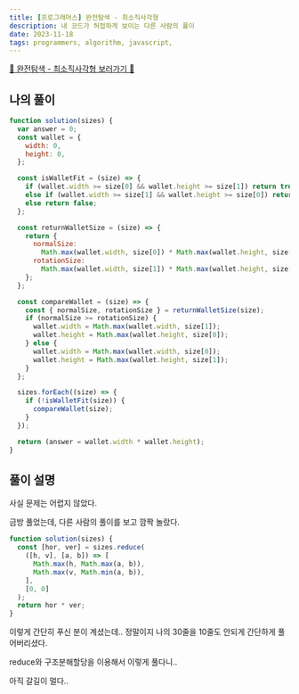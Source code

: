 ```yaml
---
title: [프로그래머스] 완전탐색 - 최소직사각형
description: 내 코드가 허접하게 보이는 다른 사람의 풀이
date: 2023-11-18
tags: programmers, algorithm, javascript, 
---
```


[📌 완전탐색 - 최소직사각형 보러가기 📌](https://school.programmers.co.kr/learn/courses/30/lessons/86491)

## 나의 풀이

```js
function solution(sizes) {
  var answer = 0;
  const wallet = {
    width: 0,
    height: 0,
  };

  const isWalletFit = (size) => {
    if (wallet.width >= size[0] && wallet.height >= size[1]) return true;
    else if (wallet.width >= size[1] && wallet.height >= size[0]) return true;
    else return false;
  };

  const returnWalletSize = (size) => {
    return {
      normalSize:
        Math.max(wallet.width, size[0]) * Math.max(wallet.height, size[1]),
      rotationSize:
        Math.max(wallet.width, size[1]) * Math.max(wallet.height, size[0]),
    };
  };

  const compareWallet = (size) => {
    const { normalSize, rotationSize } = returnWalletSize(size);
    if (normalSize >= rotationSize) {
      wallet.width = Math.max(wallet.width, size[1]);
      wallet.height = Math.max(wallet.height, size[0]);
    } else {
      wallet.width = Math.max(wallet.width, size[0]);
      wallet.height = Math.max(wallet.height, size[1]);
    }
  };

  sizes.forEach((size) => {
    if (!isWalletFit(size)) {
      compareWallet(size);
    }
  });

  return (answer = wallet.width * wallet.height);
}
```

## 풀이 설명

사실 문제는 어렵지 않았다.

금방 풀었는데, 다른 사람의 풀이를 보고 깜짝 놀랐다.

```js
function solution(sizes) {
  const [hor, ver] = sizes.reduce(
    ([h, v], [a, b]) => [
      Math.max(h, Math.max(a, b)),
      Math.max(v, Math.min(a, b)),
    ],
    [0, 0]
  );
  return hor * ver;
}
```

이렇게 간단히 푸신 분이 계셨는데.. 정말이지 나의 30줄을 10줄도 안되게 간단하게 풀어버리셨다.

reduce와 구조분해할당을 이용해서 이렇게 풀다니..

아직 갈길이 멀다..
